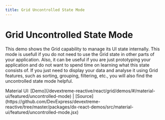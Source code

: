 ```yaml
---
title: Grid Uncontrolled State Mode
---
```


# Grid Uncontrolled State Mode

This demo shows the Grid capability to manage its UI state internally. This mode is usefull if you do not need to use the Grid state in other parts of your application. Also, it can be useful if you are just prototyping your application and do not want to spend time on learning what this state consists of. If you just need to display your data and analyse it using Grid features, such as sorting, grouping, filtering, etc., you will also find the uncontrolled state mode helpful.

<p class="embedded-demo-root">
      <script type="embedded-demo-data">[{"title":"Bootstrap 3","url":"/devextreme-reactive/react/grid/embedded-demo/#/bootstrap3/featured/uncontrolled-mode","templatesName":"bootstrap3","demoSrc":"https://github.com/DevExpress/devextreme-reactive/tree/master/packages/dx-react-demos/src/bootstrap3/featured/uncontrolled-mode.jsx"}]</script>
    </p>Material UI:
[Demo](/devextreme-reactive/react/grid/demos/#/material-ui/featured/uncontrolled-mode) |
[Source](https://github.com/DevExpress/devextreme-reactive/tree/master/packages/dx-react-demos/src/material-ui/featured/uncontrolled-mode.jsx)

